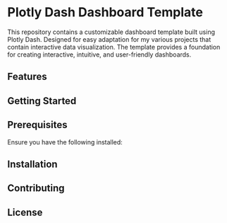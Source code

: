 # Plotly Dash Dashboard Template

This repository contains a customizable dashboard template built using Plotly Dash. Designed for easy adaptation for my various projects that contain interactive data visualization. The template provides a foundation for creating interactive, intuitive, and user-friendly dashboards.

## Features

## Getting Started

## Prerequisites
Ensure you have the following installed:

## Installation

## Contributing

## License
